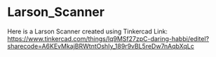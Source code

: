 # Larson_Scanner
Here is a Larson Scanner created using Tinkercad
Link: 
https://www.tinkercad.com/things/lq9MSf27zpC-daring-habbi/editel?sharecode=A6KEvMkajBRWtntOshIy_189r9vBL5reDw7nAqbXqLc
